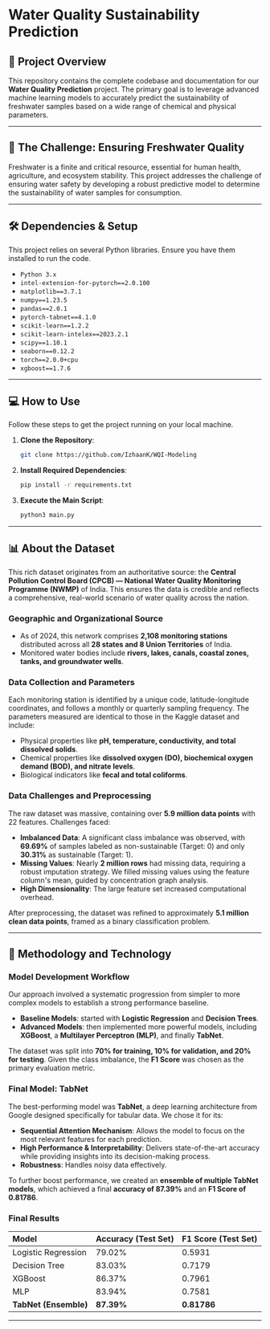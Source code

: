 # Water Quality Sustainability Prediction

## 🚀 Project Overview

This repository contains the complete codebase and documentation for our **Water Quality Prediction** project. The primary goal is to leverage advanced machine learning models to accurately predict the sustainability of freshwater samples based on a wide range of chemical and physical parameters.

---

## 🎯 The Challenge: Ensuring Freshwater Quality

Freshwater is a finite and critical resource, essential for human health, agriculture, and ecosystem stability. This project addresses the challenge of ensuring water safety by developing a robust predictive model to determine the sustainability of water samples for consumption.

---

## 🛠️ Dependencies & Setup

This project relies on several Python libraries. Ensure you have them installed to run the code.

* `Python 3.x`
* `intel-extension-for-pytorch==2.0.100`
* `matplotlib==3.7.1`
* `numpy==1.23.5`
* `pandas==2.0.1`
* `pytorch-tabnet==4.1.0`
* `scikit-learn==1.2.2`
* `scikit-learn-intelex==2023.2.1`
* `scipy==1.10.1`
* `seaborn==0.12.2`
* `torch==2.0.0+cpu`
* `xgboost==1.7.6`

---

## 💻 How to Use

Follow these steps to get the project running on your local machine.

1.  **Clone the Repository**:
    ```bash
    git clone https://github.com/IzhaanK/WQI-Modeling
    
    ```
2.  **Install Required Dependencies**:
    ```bash
    pip install -r requirements.txt
    ```
3.  **Execute the Main Script**:
    ```bash
    python3 main.py
    ```

---

## 📊 About the Dataset

This rich dataset originates from an authoritative source: the **Central Pollution Control Board (CPCB) — National Water Quality Monitoring Programme (NWMP)** of India. This ensures the data is credible and reflects a comprehensive, real-world scenario of water quality across the nation.

### Geographic and Organizational Source
* As of 2024, this network comprises **2,108 monitoring stations** distributed across all **28 states and 8 Union Territories** of India.
* Monitored water bodies include **rivers, lakes, canals, coastal zones, tanks, and groundwater wells**.

### Data Collection and Parameters
Each monitoring station is identified by a unique code, latitude-longitude coordinates, and follows a monthly or quarterly sampling frequency. The parameters measured are identical to those in the Kaggle dataset and include:
* Physical properties like **pH, temperature, conductivity, and total dissolved solids**.
* Chemical properties like **dissolved oxygen (DO), biochemical oxygen demand (BOD), and nitrate levels**.
* Biological indicators like **fecal and total coliforms**.

### Data Challenges and Preprocessing
The raw dataset was massive, containing over **5.9 million data points** with 22 features. Challenges faced:
* **Imbalanced Data**: A significant class imbalance was observed, with **69.69%** of samples labeled as non-sustainable (Target: 0) and only **30.31%** as sustainable (Target: 1).
* **Missing Values**: Nearly **2 million rows** had missing data, requiring a robust imputation strategy. We filled missing values using the feature column's mean, guided by concentration graph analysis.
* **High Dimensionality**: The large feature set increased computational overhead. 

After preprocessing, the dataset was refined to approximately **5.1 million clean data points**, framed as a binary classification problem.

---

## 🤖 Methodology and Technology

### Model Development Workflow
Our approach involved a systematic progression from simpler to more complex models to establish a strong performance baseline.
* **Baseline Models**: started with **Logistic Regression** and **Decision Trees**.
* **Advanced Models**: then implemented more powerful models, including **XGBoost**, a **Multilayer Perceptron (MLP)**, and finally **TabNet**.

The dataset was split into **70% for training, 10% for validation, and 20% for testing**. Given the class imbalance, the **F1 Score** was chosen as the primary evaluation metric.

### Final Model: TabNet
The best-performing model was **TabNet**, a deep learning architecture from Google designed specifically for tabular data. We chose it for its:
* **Sequential Attention Mechanism**: Allows the model to focus on the most relevant features for each prediction.
* **High Performance & Interpretability**: Delivers state-of-the-art accuracy while providing insights into its decision-making process.
* **Robustness**: Handles noisy data effectively.

To further boost performance, we created an **ensemble of multiple TabNet models**, which achieved a final **accuracy of 87.39%** and an **F1 Score of 0.81786**.

### Final Results
| Model | Accuracy (Test Set) | F1 Score (Test Set) |
| :--- | :--- | :--- |
| Logistic Regression | 79.02% | 0.5931 |
| Decision Tree | 83.03% | 0.7179 |
| XGBoost | 86.37% | 0.7961 |
| MLP | 83.94% | 0.7581 |
| **TabNet (Ensemble)** | **87.39%** | **0.81786** |

---

